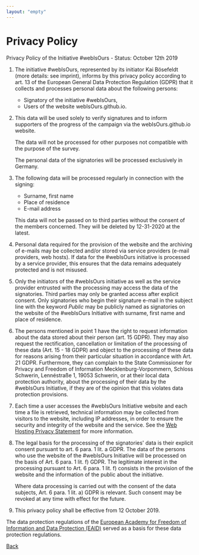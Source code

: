 ```yaml
---
layout: "empty"
---
```

# Privacy Policy

Privacy Policy of the Initiative #webIsOurs - Status: October 12th 2019

1. The initiative #webIsOurs, represented by its initiator Kai Bösefeldt (more details: see imprint), informs by this privacy policy according to art. 13 of the European General Data Protection Regulation (GDPR) that it collects and processes personal data about the following persons:

    * Signatory of the initiative #webIsOurs,
    * Users of the website webIsOurs.github.io.

2. This data will be used solely to verify signatures and to inform supporters of the progress of the campaign via the webIsOurs.github.io website.

    The data will not be processed for other purposes not compatible with the purpose of the survey.

    The personal data of the signatories will be processed exclusively in Germany.

3. The following data will be processed regularly in connection with the signing:

    * Surname, first name
    * Place of residence
    * E-mail address

    This data will not be passed on to third parties without the consent of the members concerned. They will be deleted by 12-31-2020 at the latest.

4. Personal data required for the provision of the website and the archiving of e-mails may be collected and/or stored via service providers (e-mail providers, web hosts). If data for the #webIsOurs initiative is processed by a service provider, this ensures that the data remains adequately protected and is not misused.

5. Only the initiators of the #webIsOurs initiative as well as the service provider entrusted with the processing may access the data of the signatories. Third parties may only be granted access after explicit consent. Only signatories who begin their signature e-mail in the subject line with the keyword _Public_ may be publicly named as signatories on the website of the #webIsOurs Initiative with surname, first name and place of residence.

6. The persons mentioned in point 1 have the right to request information about the data stored about their person (art. 15 GDPR). They may also request the rectification, cancellation or limitation of the processing of these data (Art. 15 - 18 GDPR) and object to the processing of these data for reasons arising from their particular situation in accordance with Art. 21 GDPR. Furthermore, they can complain to the State Commissioner for Privacy and Freedom of Information Mecklenburg-Vorpommern, Schloss Schwerin, Lennéstraße 1, 19053 Schwerin, or at their local data protection authority, about the processing of their data by the #webIsOurs Initiative, if they are of the opinion that this violates data protection provisions.

7. Each time a user accesses the #webIsOurs Initiative website and each time a file is retrieved, technical information may be collected from visitors to the website, including IP addresses, in order to ensure the security and integrity of the website and the service. See the [Web Hosting Privacy Statement](https://help.github.com/en/articles/github-privacy-statement) for more information.

8. The legal basis for the processing of the signatories' data is their explicit consent pursuant to art. 6 para. 1 lit. a GDPR. The data of the persons who use the website of the #webIsOurs Initiative will be processed on the basis of Art. 6 para. 1 lit. f) GDPR. The legitimate interest in the processing pursuant to Art. 6 para. 1 lit. f) consists in the provision of the website and the information of the public about the initiative.

    Where data processing is carried out with the consent of the data subjects, Art. 6 para. 1 lit. a) GDPR is relevant. Such consent may be revoked at any time with effect for the future.

9. This privacy policy shall be effective from 12 October 2019.

The data protection regulations of the [European Academy for Freedom of Information and Data Protection (EAID)](https://www.eaid-berlin.de/datenschutzerklaerung-2/) served as a basis for these data protection regulations.

[Back](?lang=en)
